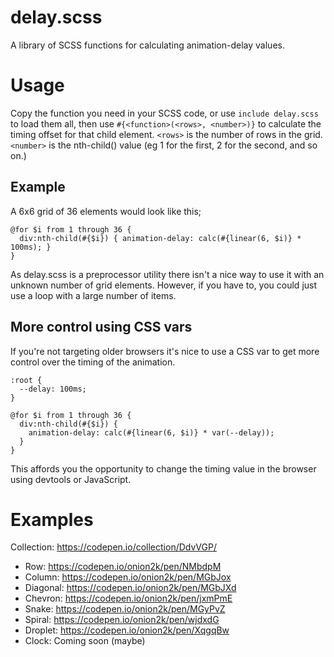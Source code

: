 # delay.scss

A library of SCSS functions for calculating animation-delay values.

# Usage

Copy the function you need in your SCSS code, or use `include delay.scss` to load them all, then use `#{<function>(<rows>, <number>)}` to calculate the timing offset for that child element. `<rows>` is the number of rows in the grid. `<number>` is the nth-child() value (eg 1 for the first, 2 for the second, and so on.)

## Example

A 6x6 grid of 36 elements would look like this;

```
@for $i from 1 through 36 {
  div:nth-child(#{$i}) { animation-delay: calc(#{linear(6, $i)} * 100ms); }
}
```

As delay.scss is a preprocessor utility there isn't a nice way to use it with an unknown number of grid elements. However, if you have to, you could just use a loop with a large number of items.

## More control using CSS vars

If you're not targeting older browsers it's nice to use a CSS var to get more control over the timing of the animation.

```
:root {
  --delay: 100ms;
}

@for $i from 1 through 36 {
  div:nth-child(#{$i}) {
    animation-delay: calc(#{linear(6, $i)} * var(--delay));
  }
}
```

This affords you the opportunity to change the timing value in the browser using devtools or JavaScript.

# Examples

Collection: https://codepen.io/collection/DdvVGP/

* Row: https://codepen.io/onion2k/pen/NMbdpM
* Column: https://codepen.io/onion2k/pen/MGbJox
* Diagonal: https://codepen.io/onion2k/pen/MGbJXd
* Chevron: https://codepen.io/onion2k/pen/jxmPmE
* Snake: https://codepen.io/onion2k/pen/MGyPvZ
* Spiral: https://codepen.io/onion2k/pen/wjdxdG
* Droplet: https://codepen.io/onion2k/pen/XqgqBw
* Clock: Coming soon (maybe)
